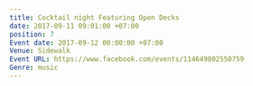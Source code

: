 ```yaml
---
title: Cocktail night Featuring Open Decks
date: 2017-09-11 09:01:00 +07:00
position: 7
Event date: 2017-09-12 00:00:00 +07:00
Venue: Sidewalk
Event URL: https://www.facebook.com/events/114649802550759
Genre: music
---
```


